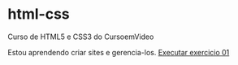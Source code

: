 # html-css
 Curso de HTML5 e CSS3 do CursoemVideo

 Estou aprendendo criar sites e gerencia-los.
<a href="https://yunussadjalo.github.io/html-css/exercicios/ex001/index.htm">Executar exercicio 01</a>